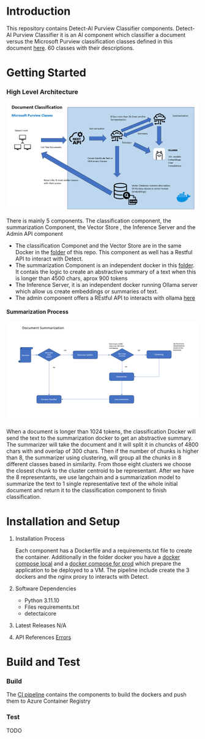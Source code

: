 # Introduction

This repository contains Detect-AI Purview Classifier components. Detect-AI  Purview Classifier it is an AI component which classifier a document versus the Microsoft Purview classification classes defined in this document [here](nlp\app\document_classification\data\classes.csv). 60 classes with their descriptions.

# Getting Started

### High Level Architecture
![alt text](docs/images/hla.png)
  
  There is mainly 5 components. The classification component, the summarization Component, the Vector Store , the Inference Server and the Admin API component
  - The classification Componet and the Vector Store are in the same Docker in the [folder](nlp\app\document_classification) of this repo. This component as well has a Restful API to interact with Detect.
  - The summarization Component is an independent docker in this [folder](nlp\app\document_summarization). It contais the logic to create an abstractive summary of a text when this is longer than 4500 chars, aprox 900 tokens
  - The Inference Server, it is an independent docker running Ollama server which allow us create embeddings or summaries of text.
  - The admin component offers a REstful API to interacts with ollama [here](admin)
  
#### Summarization Process

![alt text](docs/images/sum.png)

When a document is longer than 1024 tokens, the classification Docker will send the text to the summarization docker to get an abstractive summary. The summarizer will take the document and it will split it in chuncks of 4800 chars with and overlap of 300 chars. Then if the number of chunks is higher than 8, the summarizer using clustering, will group all the chunks in 8 different classes based in similarity. From those eight clusters we choose the closest chunk to the cluster centroid to be representant. After we have the 8 representants, we use langchain and a summarization model to summarize the text to 1 single representative text of the whole initial document and return it to the classification component to finish classification.

# Installation and Setup

1. Installation Process

   Each component has a Dockerfile and a requirements.txt file to create the container. Additionally in the folder docker you have a [docker compose local](docker\docker-compose-local.yml) and a [docker compose for prod](docker\docker-compose.yml) which prepare the application to be deployed to a VM. The pipeline include create the 3 dockers and the nginx proxy to interacts with Detect.


2. Software Dependencies

   - Python 3.11.10
   - Files requirements.txt
   - detectaicore

3. Latest Releases
   N/A

4. API References
   [Errors](docs\errors.md)

# Build and Test
### Build
The [CI pipeline](azure-pipelines.yml) contains the components to build the dockers and push them to Azure Container Registry
### Test
TODO

